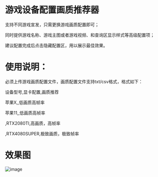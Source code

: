 # 游戏设备配置画质推荐器

支持不同游戏宣发，只需更换游戏画质配置即可；

同时提供游戏名称、游戏主图或者游戏视频、和查询区显示样式等高级配置项；

建议配置完成后点击隐藏配置区，用以展示最佳效果。


# 使用说明：
必须上传游戏画质配置文件，画质配置文件支持txt/csv格式，格式如下：

设备型号,显卡配置,画质推荐

苹果X,,低画质高帧率

苹果11,,低画质高帧率

,RTX2080TI,高画质，高帧率

,RTX4080SUPER,极致画质，极致帧率

# 效果图
![image](https://github.com/user-attachments/assets/9023630e-e57a-48c9-97ce-4fb0167c1554)

